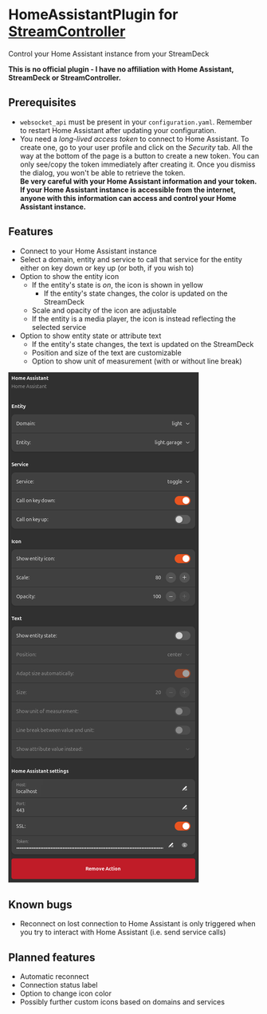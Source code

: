 # HomeAssistantPlugin for [StreamController](https://github.com/StreamController/StreamController)
Control your Home Assistant instance from your StreamDeck

__This is no official plugin - I have no affiliation with Home Assistant, StreamDeck or StreamController.__

## Prerequisites
* `websocket_api` must be present in your `configuration.yaml`. Remember to restart Home Assistant after updating your configuration.
* You need a _long-lived access token_ to connect to Home Assistant. To create one, go to your user profile and click on the _Security_ tab. All the way at the bottom of the page is a button to create a new token. You can only see/copy the token immediately after creating it. Once you dismiss the dialog, you won't be able to retrieve the token.  
  __Be very careful with your Home Assistant information and your token. If your Home Assistant instance is accessible from the internet, anyone with this information can access and control your Home Assistant instance.__

## Features
* Connect to your Home Assistant instance
* Select a domain, entity and service to call that service for the entity either on key down or key up (or both, if you wish to)
* Option to show the entity icon
  * If the entity's state is _on_, the icon is shown in yellow
    * If the entity's state changes, the color is updated on the StreamDeck
  * Scale and opacity of the icon are adjustable
  * If the entity is a media player, the icon is instead reflecting the selected service
* Option to show entity state or attribute text
  * If the entity's state changes, the text is updated on the StreamDeck
  * Position and size of the text are customizable
  * Option to show unit of measurement (with or without line break)

![Streamdeck UI Usage Example](/assets/action.png)

## Known bugs
* Reconnect on lost connection to Home Assistant is only triggered when you try to interact with Home Assistant (i.e. send service calls)

## Planned features
* Automatic reconnect
* Connection status label
* Option to change icon color
* Possibly further custom icons based on domains and services
